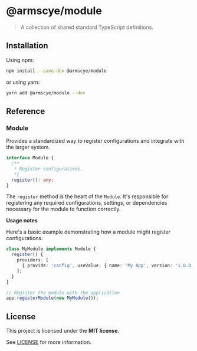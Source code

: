 # @armscye/module

> A collection of shared standard TypeScript definitions.

## Installation

Using npm:

```sh
npm install --save-dev @armscye/module
```

or using yarn:

```sh
yarn add @armscye/module --dev
```

## Reference

### Module

Provides a standardized way to register configurations and integrate with the larger system.

```ts
interface Module {
  /**
   * Register configurations.
   */
  register(): any;
}
```

The `register` method is the heart of the `Module`. It's responsible for registering any required configurations, settings, or dependencies necessary for the module to function correctly.

**Usage notes**

Here's a basic example demonstrating how a module might register configurations:

```ts
class MyModule implements Module {
  register() {
    providers: [
      { provide: 'config', useValue: { name: 'My App', version: '1.0.0' } },
    ];
  }
}

// Register the module with the application
app.registerModule(new MyModule());
```

## License

This project is licensed under the **MIT license**.

See [LICENSE](LICENSE) for more information.
